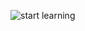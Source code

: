 ![start learning](https://raw.githubusercontent.com/marcelkolarcik/how-do-you-do/master/assets/wireframes/wireframe_dashboard.png)